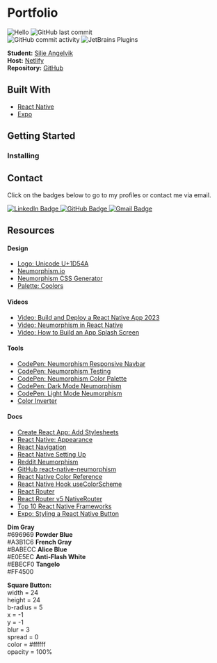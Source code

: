 # Portfolio

![Hello](https://img.shields.io/static/v1?label=project&message=portfolio&color=orange) ![GitHub last commit](https://img.shields.io/github/last-commit/siljeangelvik/expo-portfolio?&color=ff69b4)  
![GitHub commit activity](https://img.shields.io/github/commit-activity/w/siljeangelvik/expo-portfolio?&color=blue) ![JetBrains Plugins](https://img.shields.io/jetbrains/plugin/r/rating/R4Intellij?&color=blueviolet)

**Student:** [Silje Angelvik](https://github.com/siljeangelvik)    
**Host:** [Netlify]()  
**Repository:** [GitHub](https://github.com/siljeangelvik/expo-portfolio)

## Built With

- [React Native]()
- [Expo]()

## Getting Started

### Installing

## Contact

Click on the badges below to go to my profiles or contact me via email.

<a href = "https://www.linkedin.com/in/siljeangelvik/">
    <img src="https://img.shields.io/badge/LinkedIn-0A66C2.svg?style=for-the-badge&logo=LinkedIn&logoColor=white" alt="LinkedIn Badge" />
</a>
<a href = "https://github.com/siljeangelvik">
    <img src="https://img.shields.io/badge/GitHub-181717.svg?style=for-the-badge&logo=GitHub&logoColor=white" alt="GitHub Badge" />
</a>
<a href = "mailto: angelviksilje@gmail.com">
    <img src="https://img.shields.io/badge/Gmail-EA4335.svg?style=for-the-badge&logo=Gmail&logoColor=white" alt="Gmail Badge" />
</a>

## Resources

#### Design
- [Logo: Unicode U+1D54A](https://www.compart.com/en/unicode/U+1D54A)
- [Neumorphism.io](https://neumorphism.io/#e0e0e0)
- [Neumorphism CSS Generator](https://hype4.academy/tools/neumorphism-generator)
- [Palette: Coolors](https://coolors.co/palette/696969-a3b1c6-babecc-e0e5ec-ebecf0-ff4500)

#### Videos
- [Video: Build and Deploy a React Native App 2023](https://www.youtube.com/watch?v=mJ3bGvy0WAY)
- [Video: Neumorphism in React Native](https://www.youtube.com/watch?v=GFssmWUhwww)
- [Video: How to Build an App Splash Screen](https://docs.expo.dev/develop/user-interface/splash-screen/)

#### Tools
- [CodePen: Neumorphism Responsive Navbar](https://codepen.io/siljeangelvik/pen/YzMmJVb?editors=1100)
- [CodePen: Neumorphism Testing](https://codepen.io/siljeangelvik/pen/GRWrxJR?editors=1100)
- [CodePen: Neumorphism Color Palette](https://codepen.io/siljeangelvik/pen/ZEZgPxZ?editors=1100)
- [CodePen: Dark Mode Neumorphism](https://codepen.io/siljeangelvik/pen/NWmQJoL?editors=0100)
- [CodePen: Light Mode Neumorphism](https://codepen.io/siljeangelvik/pen/qBwevzq?editors=1100)
- [Color Inverter](https://colorinverter.imageonline.co/)


#### Docs
- [Create React App: Add Stylesheets](https://create-react-app.dev/docs/adding-a-stylesheet/)
- [React Native: Appearance](https://reactnative.dev/docs/appearance)
- [React Navigation](https://reactnavigation.org/docs/hello-react-navigation)
- [React Native Setting Up](https://reactnative.dev/docs/environment-setup)
- [Reddit Neumorphism](https://www.reddit.com/r/reactnative/comments/10fxvsl/how_can_we_create_neumorphism_design_in_react/)
- [GitHub react-native-neumorphism](https://github.com/shaneboyar/react-native-neumorphic)
- [React Native Color Reference](https://reactnative.dev/docs/colors)
- [React Native Hook useColorScheme](https://reactnative.dev/docs/usecolorscheme)
- [React Router](https://reactrouter.com/en/main/route/route)
- [React Router v5 NativeRouter](https://v5.reactrouter.com/native/api/NativeRouter)
- [Top 10 React Native Frameworks](https://www.konstantinfo.com/blog/react-native-frameworks/)
- [Expo: Styling a React Native Button](https://docs.expo.dev/ui-programming/react-native-styling-buttons/)


**Dim Gray**  
#696969
**Powder Blue**  
#A3B1C6
**French Gray**  
#BABECC
**Alice Blue**  
#E0E5EC
**Anti-Flash White**  
#EBECF0
**Tangelo**  
#FF4500   


**Square Button:**  
width = 24  
height = 24  
b-radius = 5   
x = -1  
y = -1  
blur = 3  
spread = 0  
color = #ffffff  
opacity = 100%
